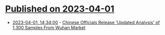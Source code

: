# [Published on 2023-04-01](index.md)

* [2023-04-01, 14:34:00](https://science.slashdot.org/story/23/04/01/0329214/chinese-officials-release-updated-analysis-of-1300-samples-from-wuhan-market?utm_source=rss1.0mainlinkanon&utm_medium=feed) - [Chinese Officials Release 'Updated Analysis' of 1,300 Samples From Wuhan Market](https://science.slashdot.org/story/23/04/01/0329214/chinese-officials-release-updated-analysis-of-1300-samples-from-wuhan-market?utm_source=rss1.0mainlinkanon&utm_medium=feed)
